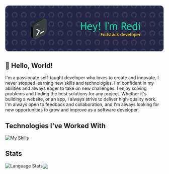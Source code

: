 ![Header](./profile-header.webp)

## 👋 Hello, World!

I'm a passionate self-taught developer who loves to create and innovate. I never stopped learning new skills and technologies. I'm confident in my abilities and     always eager to take on new challenges. I enjoy solving problems and finding the best solutions for any project. Whether it's building a website, or an app, I always   strive to deliver high-quality work. I'm always open to feedback and collaboration, and I'm always looking for new opportunities to grow and improve as a software     developer.

## Technologies I've Worked With

[![My Skills](https://skillicons.dev/icons?i=html,css,bootstrap,nodejs,express,md,postman,mongodb,replit,vscode,idea,java,python,powershell)](https://skillicons.dev)


<!--
**rediahmds/rediahmds** is a ✨ _special_ ✨ repository because its `README.md` (this file) appears on your GitHub profile.

Here are some ideas to get you started:

- 🔭 I’m currently working on ...
- 🌱 I’m currently learning ...
- 👯 I’m looking to collaborate on ...
- 🤔 I’m looking for help with ...
- 💬 Ask me about ...
- 📫 How to reach me: ...
- 😄 Pronouns: ...
- ⚡ Fun fact: ...
-->

## Stats

<img align="left" src="https://api.githubtrends.io/user/svg/rediahmds/langs?time_range=one_year&theme=dark" alt="Language Stats" />
<img align="center" src="https://streak-stats.demolab.com?user=rediahmds&theme=merko&border_radius=5&mode=weekly" />
